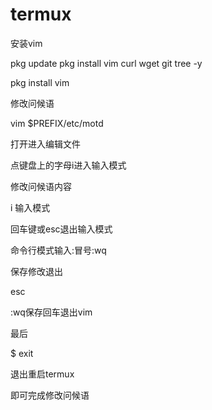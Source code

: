 # termux

安装vim


pkg update
pkg install vim curl wget git tree -y


pkg  install  vim

修改问候语

vim   $PREFIX/etc/motd


打开进入编辑文件


点键盘上的字母i进入输入模式


修改问候语内容

i  输入模式

回车键或esc退出输入模式

命令行模式输入:冒号:wq

保存修改退出

esc

:wq保存回车退出vim

最后

$ exit

退出重启termux 

即可完成修改问候语
